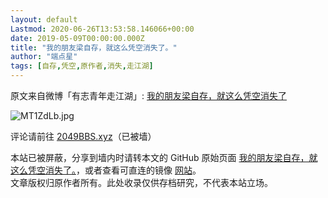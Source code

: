 ```yaml
---
layout: default
Lastmod: 2020-06-26T13:53:58.146066+00:00
date: 2019-05-09T00:00:00.000Z
title: "我的朋友梁自存，就这么凭空消失了。"
author: "端点星"
tags: [自存,凭空,原作者,消失,走江湖]
---
```


原文来自微博「有志青年走江湖」: [我的朋友梁自存，就这么凭空消失了](https://m.weibo.cn/detail/4370167993942019)

![MT1ZdLb.jpg](https://images.weserv.nl/?url=https%3A//i.loli.net/2019/05/10/5cd4d53de3e5f.jpg)

评论请前往 [2049BBS.xyz](https://2049bbs.xyz/)（已被墙）

本站已被屏蔽，分享到墙内时请转本文的 GitHub 原始页面 [我的朋友梁自存，就这么凭空消失了。](https://github.com/Terminus2049/Terminus2049.github.io/blob/master/_posts/2019-05-09-Liang-zicun.md)，或者查看可直连的镜像 [网站](/about.html)。  
文章版权归原作者所有。此处收录仅供存档研究，不代表本站立场。


